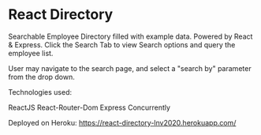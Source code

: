 # React Directory

Searchable Employee Directory filled with example data. Powered by React & Express. Click the Search Tab to view Search options and query the employee list.

User may navigate to the search page, and select a "search by" parameter  from the drop down. 

Technologies used:

ReactJS
React-Router-Dom
Express
Concurrently

Deployed on Heroku: https://react-directory-lnv2020.herokuapp.com/
